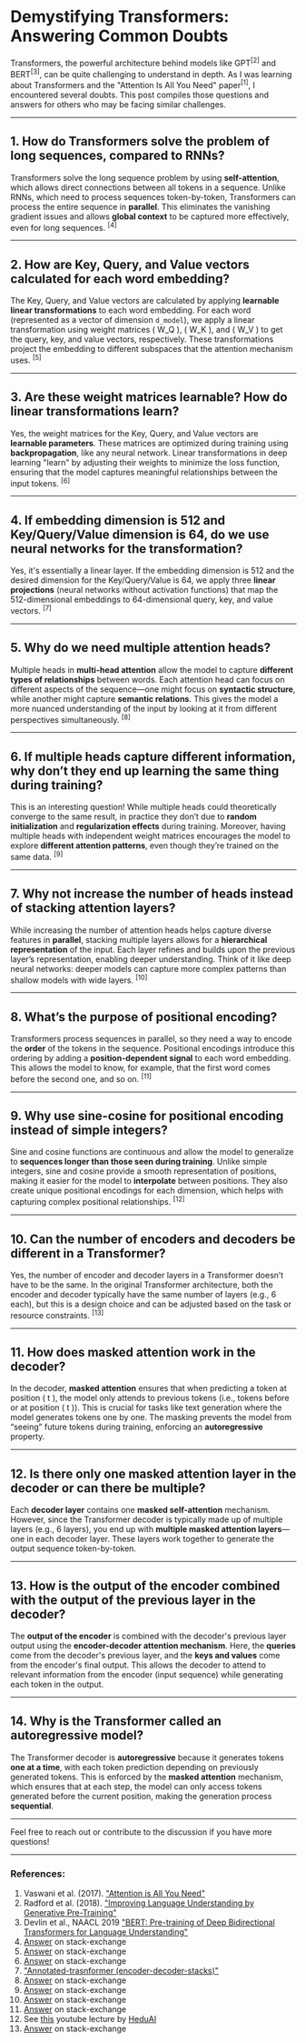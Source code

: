 # Demystifying Transformers: Answering Common Doubts

Transformers, the powerful architecture behind models like GPT<sup>[2]</sup> and BERT<sup>[3]</sup>, can be quite challenging to understand in depth. As I was learning about Transformers and the "Attention Is All You Need" paper<sup>[1]</sup>, I encountered several doubts. This post compiles those questions and answers for others who may be facing similar challenges.

---

## 1. **How do Transformers solve the problem of long sequences, compared to RNNs?**
Transformers solve the long sequence problem by using **self-attention**, which allows direct connections between all tokens in a sequence. Unlike RNNs, which need to process sequences token-by-token, Transformers can process the entire sequence in **parallel**. This eliminates the vanishing gradient issues and allows **global context** to be captured more effectively, even for long sequences. <sup>[4]</sup>

---

## 2. **How are Key, Query, and Value vectors calculated for each word embedding?**
The Key, Query, and Value vectors are calculated by applying **learnable linear transformations** to each word embedding. For each word (represented as a vector of dimension `d_model`), we apply a linear transformation using weight matrices \( W_Q \), \( W_K \), and \( W_V \) to get the query, key, and value vectors, respectively. These transformations project the embedding to different subspaces that the attention mechanism uses. <sup>[5]</sup>

---

## 3. **Are these weight matrices learnable? How do linear transformations learn?**
Yes, the weight matrices for the Key, Query, and Value vectors are **learnable parameters**. These matrices are optimized during training using **backpropagation**, like any neural network. Linear transformations in deep learning "learn" by adjusting their weights to minimize the loss function, ensuring that the model captures meaningful relationships between the input tokens. <sup>[6]</sup>

---

## 4. **If embedding dimension is 512 and Key/Query/Value dimension is 64, do we use neural networks for the transformation?**
Yes, it's essentially a linear layer. If the embedding dimension is 512 and the desired dimension for the Key/Query/Value is 64, we apply three **linear projections** (neural networks without activation functions) that map the 512-dimensional embeddings to 64-dimensional query, key, and value vectors. <sup>[7]</sup>

---

## 5. **Why do we need multiple attention heads?**
Multiple heads in **multi-head attention** allow the model to capture **different types of relationships** between words. Each attention head can focus on different aspects of the sequence—one might focus on **syntactic structure**, while another might capture **semantic relations**. This gives the model a more nuanced understanding of the input by looking at it from different perspectives simultaneously. <sup>[8]</sup>

---

## 6. **If multiple heads capture different information, why don’t they end up learning the same thing during training?**
This is an interesting question! While multiple heads could theoretically converge to the same result, in practice they don’t due to **random initialization** and **regularization effects** during training. Moreover, having multiple heads with independent weight matrices encourages the model to explore **different attention patterns**, even though they’re trained on the same data. <sup>[9]</sup>

---

## 7. **Why not increase the number of heads instead of stacking attention layers?**
While increasing the number of attention heads helps capture diverse features in **parallel**, stacking multiple layers allows for a **hierarchical representation** of the input. Each layer refines and builds upon the previous layer’s representation, enabling deeper understanding. Think of it like deep neural networks: deeper models can capture more complex patterns than shallow models with wide layers. <sup>[10]</sup>

---

## 8. **What’s the purpose of positional encoding?**
Transformers process sequences in parallel, so they need a way to encode the **order** of the tokens in the sequence. Positional encodings introduce this ordering by adding a **position-dependent signal** to each word embedding. This allows the model to know, for example, that the first word comes before the second one, and so on. <sup>[11]</sup>

---

## 9. **Why use sine-cosine for positional encoding instead of simple integers?**
Sine and cosine functions are continuous and allow the model to generalize to **sequences longer than those seen during training**. Unlike simple integers, sine and cosine provide a smooth representation of positions, making it easier for the model to **interpolate** between positions. They also create unique positional encodings for each dimension, which helps with capturing complex positional relationships. <sup>[12]</sup>

---

## 10. **Can the number of encoders and decoders be different in a Transformer?**
Yes, the number of encoder and decoder layers in a Transformer doesn’t have to be the same. In the original Transformer architecture, both the encoder and decoder typically have the same number of layers (e.g., 6 each), but this is a design choice and can be adjusted based on the task or resource constraints. <sup>[13]</sup>

---

## 11. **How does masked attention work in the decoder?**
In the decoder, **masked attention** ensures that when predicting a token at position \( t \), the model only attends to previous tokens (i.e., tokens before or at position \( t \)). This is crucial for tasks like text generation where the model generates tokens one by one. The masking prevents the model from “seeing” future tokens during training, enforcing an **autoregressive** property.

---

## 12. **Is there only one masked attention layer in the decoder or can there be multiple?**
Each **decoder layer** contains one **masked self-attention** mechanism. However, since the Transformer decoder is typically made up of multiple layers (e.g., 6 layers), you end up with **multiple masked attention layers**—one in each decoder layer. These layers work together to generate the output sequence token-by-token.

---

## 13. **How is the output of the encoder combined with the output of the previous layer in the decoder?**
The **output of the encoder** is combined with the decoder's previous layer output using the **encoder-decoder attention mechanism**. Here, the **queries** come from the decoder's previous layer, and the **keys and values** come from the encoder's final output. This allows the decoder to attend to relevant information from the encoder (input sequence) while generating each token in the output.

---

## 14. **Why is the Transformer called an autoregressive model?**
The Transformer decoder is **autoregressive** because it generates tokens **one at a time**, with each token prediction depending on previously generated tokens. This is enforced by the **masked attention** mechanism, which ensures that at each step, the model can only access tokens generated before the current position, making the generation process **sequential**.

---

Feel free to reach out or contribute to the discussion if you have more questions!

---

### References:
1. Vaswani et al. (2017). ["Attention is All You Need"](https://arxiv.org/abs/1706.03762)
2. Radford et al. (2018). ["Improving Language Understanding
by Generative Pre-Training"](https://cdn.openai.com/research-covers/language-unsupervised/language_understanding_paper.pdf)
3. Devlin et al., NAACL 2019 ["BERT: Pre-training of Deep Bidirectional Transformers for Language Understanding"](https://arxiv.org/abs/1810.04805)
4. [Answer](https://ai.stackexchange.com/q/20075/51861) on stack-exchange
5. [Answer](https://stats.stackexchange.com/a/463320/333903) on stack-exchange
6. [Answer](https://stats.stackexchange.com/a/626483/333903) on stack-exchange
7. ["Annotated-trasnformer (encoder-decoder-stacks)"](https://nlp.seas.harvard.edu/annotated-transformer/#encoder-and-decoder-stacks)
8. [Answer](https://ai.stackexchange.com/a/26840/51861) on stack-exchange
9. [Answer](https://ai.stackexchange.com/a/25149/51861) on stack-exchange
10. [Answer](https://ai.stackexchange.com/a/46984/51861) on stack-exchange
11. [Answer](https://ai.stackexchange.com/a/46984/51861) on stack-exchange
12. See [this](https://youtu.be/dichIcUZfOw?t=278&si=B6flaMbUjoq-46wL) youtube lecture by [HeduAI](https://www.youtube.com/@HeduAI)
13. [Answer](https://datascience.stackexchange.com/a/124797/131794) on stack-exchange
